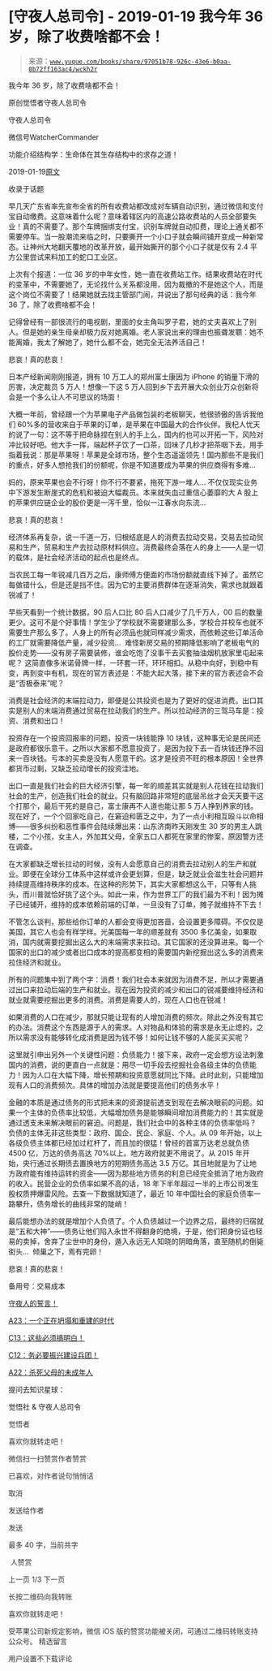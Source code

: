 # [守夜人总司令] - 2019-01-19 我今年 36 岁，除了收费啥都不会！

> 来源：[`www.yuque.com/books/share/97051b78-926c-43e6-b0aa-0b72ff163ac4/wckh2r`](https://www.yuque.com/books/share/97051b78-926c-43e6-b0aa-0b72ff163ac4/wckh2r)



我今年 36 岁，除了收费啥都不会！ 

原创觉悟者守夜人总司令 

守夜人总司令 

微信号WatcherCommander 

功能介绍结构学：生命体在其生存结构中的求存之道！ 

2019-01-19[原文](https://mp.weixin.qq.com/s?__biz=MzAxNDk1NjI2Mw==&mid=2247484227&idx=1&sn=e2c6347946febbd23240903a8eafff2f&chksm=9b8a20cbacfda9dd3ac53086272c63b08d87f2c2e009c272c2ec9f9225847bfcfb7fb9bd3a1e&scene=27#wechat_redirect&cpage=425) 

收录于话题 

早几天广东省率先宣布全省的所有收费站都改成对车辆自动识别，通过微信和支付宝自动缴费。这意味着什么呢？意味着辖区内的高速公路收费站的人员全部要失业！真的不需要了。那个车牌捆绑支付宝，识别车牌就自动扣费，理论上通关都不需要停车。当一股潮流来临之时，只要撕开一个小口子就会瞬间铺开变成一种新常态。让神州大地翻天覆地的改革开放，最开始撕开的那个小口子就是仅有 2.4 平方公里尝试来料加工的蛇口工业区。 

上次有个报道：一位 36 岁的中年女性，她一直在收费站工作。结果收费站在时代的变革中，不需要她了，无论找什么关系都没用，因为裁撤的不是她这个人，而是这个岗位不需要了！结果她就去找主管部门闹，并说出了那句经典的话：我今年 36 了，除了收费啥都不会！ 

记得曾经有一部很流行的电视剧，里面的女主角叫罗子君，她的丈夫喜欢上了别人。但是她的亲生母亲却极力反对她离婚。老人家说出来的理由也振聋发聩：她不能离婚，我太了解她了，她什么都不会，她完全无法养活自己！ 

悲哀！真的悲哀！ 

日本产经新闻刚刚报道，拥有 10 万工人的郑州富士康因为 iPhone 的销量下滑的厉害，决定裁员 5 万人！想像一下这 5 万人回到乡下去开展大众创业万众创新将会是一个多么让人不可思议的场面！ 

大概一年前，曾经跟一个为苹果电子产品做包装的老板聊天，他很骄傲的告诉我他们 60%多的营收来自于苹果的订单，是苹果在中国最大的合作伙伴。我杞人忧天的说了一句：这不等于把命脉捏在别人的手上么，国内的也可以开拓一下，风险对冲比较好吧。他大手一挥，端起杯子饮了一口茶，回味了几秒才把茶咽下去，用手指着我说：那是苹果呀！苹果是全球市场，整个生态遥遥领先！国内那些不是我们的重点，好多人想抢我们的份额呢，你是不知道要成为苹果的供应商得有多难… 

妈的，原来苹果也会不行呀！你不行不要紧，拖死下游一堆人… 不仅仅现实业务中下游发生断崖式的危机和被迫大幅裁员。本来就失血过重信心萎靡的大 A 股上的苹果供应链企业的股价更是一泻千里，恰似一江春水向东流… 

悲哀！真的悲哀！ 

经济体系再复杂，说一千道一万，归根结底是人的消费去拉动交易，交易去拉动贸易和生产，贸易和生产去拉动原材料供应。消费最终会落在人的身上——人是一切的载体，是社会经济活动的起点也是终点。 

当农民工每一年锐减几百万之后，康师傅方便面的市场份额就直线下掉了。虽然它每做错什么，但是还是挡不住。因为它的主要消费群体在逐渐消失，需求也就跟着锐减了！ 

早些天看到一个统计数据，90 后人口比 80 后人口减少了几千万人，00 后的数量更少。这可不是个好事情！学生少了学校就不需要建那么多，学校合并校车也就不需要生产那么多了。人身上的所有必须品也就同样减少需求，而依赖这些订单活命的工厂就需要降低产量，减少投资…  难怪新房交易的预期降低影响了老板电气的股价走势——没有房子需要装修，谁会吃饱了没事干去买套抽油烟机放家里屯起来呢？ 这简直像多米诺骨牌一样，一环套一环，环环相扣。从稳中向好，到稳中有变，再到变中有机，现在的官方表述是：不能大起大落，接下来的官方表述会不会是“否极泰来”呢？ 

消费是社会经济的末端拉动力，即便是公共投资也是为了更好的促进消费。出口其实是别人的末端消费通过贸易在拉动我们的生产。所以拉动经济的三驾马车是：投资、消费和出口！ 

投资存在一个投资回报率的问题，投资一块钱能挣 10 块钱，这种事无论是民间还是政府都很乐意干。之所以大家都不愿意投资了，是因为投下去一百块钱还挣不回来一百块钱。亏本的买卖是没有人愿意干的。这才是投资不旺的根本原因！全世界都货币过剩，又缺乏拉动增长的投资洼地。 

出口一直是我们社会的巨大经济引擎，每一年的顺差其实就是别人花钱在拉动我们社会的生产，创造我们社会的就业。只有脑回路非常短的底层吊丝才会天天要干这个打那个，最后干死的是自己，富士康再不人道也能让那 5 万人挣到养家的钱。现在好了，一个个回家吃自己，在窘迫和匮乏之中，为了一点小利相互殴斗以命相博——很多纠纷和恶性事件会陆续爆出来：山东济南昨天刚发生 30 岁的男主人跳楼，二个小孩，女主人，外加其父母，全家五口人都死在家里的惨案，原因警方还在调查。 

在大家都缺乏增长拉动的时候，没有人会愿意自己的消费去拉动别人的生产和就业。即便在全球分工体系中这样或许会更划算，但是，缺乏就业会滋生社会问题并持续提高维持秩序的成本。在这种的形势下，其实大家都想这么干，只等有人挑头，而川普就恰好挑了这个头。如此一来，作为世界工厂的我们最为不利！因为摊子已经铺开，维持的成本依赖前端的订单，一旦没有了订单，摊子就维持不下去！ 

不管怎么谈判，那些给你订单的人都会变得更加吝啬，会设置更多障碍。不仅仅是美国，其它人也会有样学样。光美国每一年的顺差就有 3500 多亿美金，如果取消，国内就需要挖掘出这么大的末端需求来拉动。其它国家的还没算进来。每一个国家的出口的减少或者出口成本的提高都变相的需要国内新挖掘出这么多的消费来拉住经济和就业。 

所有的问题集中到了两个字：消费！我们社会本来就因为消费不足，所以才需要通过出口来拉动后端的生产和就业。现在因为投资的减少和出口的锐减要维持经济和就业就需要挖掘出更多的消费。消费是需要人的，现在人口也在锐减！ 

如果消费的人口在减少，那就只能让现有的人增加消费的频次。除此之外没有其它的办法。消费这个东西是源于人的需求。人对物品和体验的需求是永无止熄的，之所以需求没有能够转化成消费是因为钱不够！如何让钱不够的人能买买买呢？ 

这里就引申出另外一个关键性问题：负债能力！接下来，政府一定会想方设法刺激国内的消费，说的更直白一点就是：用尽一切手段去挖掘社会各级主体的负债能力！因为人口在大幅下降，增长预期和投资意愿就同比下降。此时此刻，只能增加现有人口的消费频次。具体的增加办法就是要提高他们的债务水平！ 

金融的本质是通过债务的形式把未来的资源提前透支到现在去解决眼前的问题。如果一个主体的负债率比较低，大幅增加债务是能够瞬间增加消费能力的！其实就是通过透支未来解决眼前的窘迫。问题是，我们社会中的各种主体的负债率低吗？ 负债的主体无非这些类型：政府、国企、民企、家庭、个人。从 09 年开始，以上各级负债主体都已经加过杠杆了，而且加的很猛！曾经的首富万达老总就负债 4500 亿，万达的债务高达 70%以上。地方政府就更不用说了。从 2015 年开始，央行通过长期债去置换地方的短期债务高达 3.5 万亿。其目地就是为了让地方政府能有维持运转的资金——因为那些地方债务的利息已经完全抵消了地方政府的收入。民营企业的负债率如果不高的话，18 年下半年超过一半的上市公司发生股权质押爆雷风险。去查一下数据就知道了，最近 10 年中国社会的家庭负债率一路攀升，债务增长的曲线非常的陡峭！ 

最后能想办法的就是增加个人负债了。个人负债越过一个边界之后，最终的归宿就是“五和大神”——债务让他们陷入永世不得翻身的绝境，于是，他们把身份证也轻易的卖掉，舍弃了尘世中的身份，遁入永远无人知晓的阴暗角落，直至随机的倒毙街头…  倾巢之下，焉有完卵！ 

悲哀！真的悲哀！ 

备用号：交易成本 

[守夜人的誓言！](http://mp.weixin.qq.com/s?__biz=MzAxNDk1NjI2Mw==&mid=2247484215&idx=1&sn=4815cf4613a4f085e83602d3dd2847aa&chksm=9b8a20bfacfda9a9dacaaa7ba8248dba6097224b8450f4663b7bb17a58645b7e24836ca37803&scene=21#wechat_redirect) 

[A23：一个正在坍塌和重建的时代](http://mp.weixin.qq.com/s?__biz=MzAxNDk1NjI2Mw==&mid=2247484210&idx=1&sn=c8b8b95c3ba47afe80e5c38e1f85e1f3&chksm=9b8a20baacfda9acde8450a7316bf2e33806b84e761c6ff1b7ec74094794a25aa3c87ec2e034&scene=21#wechat_redirect) 

[C13：这些必须搞明白！](http://mp.weixin.qq.com/s?__biz=MzAxNDk1NjI2Mw==&mid=2247484195&idx=1&sn=29b44cb469007b95d165440e2afaf4b0&chksm=9b8a20abacfda9bd5243c3a87b445cb401fc462d7ad3b1e60c51d02aad41d814d8c704e87521&scene=21#wechat_redirect) 

[C12：务必要振兴建设兵团！](http://mp.weixin.qq.com/s?__biz=MzAxNDk1NjI2Mw==&mid=2247484193&idx=1&sn=88c86597191d0c97a411f9ea6f7b7c5d&chksm=9b8a20a9acfda9bfae819e8e42531fe6d523dd244ef0fc0c0787ab812540108c181f7ec2ffa9&scene=21#wechat_redirect) 

[A22：杀死父母的未成年人](http://mp.weixin.qq.com/s?__biz=MzAxNDk1NjI2Mw==&mid=2247484173&idx=1&sn=723b2adc7ab96267fcabd3cf2d8d8dd8&chksm=9b8a2085acfda993f54d4b8e8d72b1937630c0b3445f94b2c4d61d2fd7bcd6d9ca3e5c0cbdf3&scene=21#wechat_redirect) 

提问去知识星球： 

觉悟社 & 守夜人总司令  

<ne-card data-card-name="image" data-card-type="inline" id="B1JE8" data-event-boundary="card" style="color: rgb(51, 51, 51);">

觉悟者 

喜欢你就转走吧！ 

微信扫一扫赞赏作者赞赏 

已喜欢，对作者说句悄悄话 

取消 

发送给作者 

发送 

最多 40 字，当前共字 

 人赞赏 

上一页 1/3 下一页 

长按二维码向我转账 

喜欢你就转走吧！ 

受苹果公司新规定影响，微信 iOS 版的赞赏功能被关闭，可通过二维码转账支持公众号。 <ne-h3 id="13R3H" data-lake-id="13R3H"><ne-heading-ext><ne-heading-anchor></ne-heading-anchor><ne-heading-fold></ne-heading-fold></ne-heading-ext><ne-heading-content>精选留言</ne-heading-content></ne-h3> 

用户设置不下载评论</ne-card>